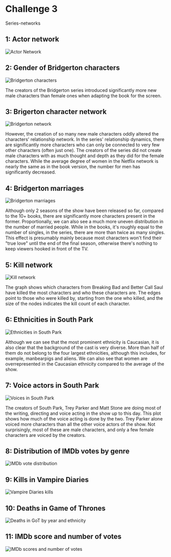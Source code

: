 # Challenge 3

Series-networks

## 1: Actor network

![Actor Network](actor_network_comedy.png)

## 2: Gender of Bridgerton characters

![Bridgerton characters](bridgerton_characters.png)

The creators of the Bridgerton series introduced significantly more new male characters than female ones when adapting the book for the screen.

## 3: Brigerton character network

![Bridgerton network](bridgerton_character_network.png)

However, the creation of so many new male characters oddly altered the characters' relationship network. In the series' relationship dynamics, there are significantly more characters who can only be connected to very few other characters (often just one). The creators of the series did not create male characters with as much thought and depth as they did for the female characters. While the average degree of women in the Netflix network is nearly the same as in the book version, the number for men has significantly decreased.

## 4: Bridgerton marriages

![Bridgerton marriages](married.png)

Although only 2 seasons of the show have been released so far, compared to the 10+ books, there are significantly more characters present in the former. Proportionally, we can also see a much more uneven distribution in the number of married people. While in the books, it's roughly equal to the number of singles, in the series, there are more than twice as many singles. This effect is presumably mainly because most characters won't find their "true love" until the end of the final season, otherwise there's nothing to keep viewers hooked in front of the TV.

## 5: Kill network

![Kill network](kill_network.png)

The graph shows which characters from Breaking Bad and Better Call Saul have killed the most characters and who these characters are. The edges point to those who were killed by, starting from the one who killed, and the size of the nodes indicates the kill count of each character.

## 6: Ethnicities in South Park

![Ethnicities in South Park](southpark_ethnicity.png)

Although we can see that the most prominent ethnicity is Caucasian, it is also clear that the background of the cast is very diverse. More than half of them do not belong to the four largest ethnicities, although this includes, for example, manbearpigs and aliens. We can also see that women are overrepresented in the Caucasian ethnicity compared to the average of the show.

## 7: Voice actors in South Park

![Voices in South Park](southpark.png)

The creators of South Park, Trey Parker and Matt Stone are doing most of the writing, directing and voice acting in the show up to this day. This plot shows how much of the voice acting is done by the two. Trey Parker alone voiced more characters than all the other voice actors of the show. Not surprisingly, most of these are male characters, and only a few female characters are voiced by the creators.

## 8: Distribution of IMDb votes by genre

![IMDb vote distribution](imdb_dist.png)

## 9: Kills in Vampire Diaries

![Vampire Diaries kills](vampire.png)

## 10: Deaths in Game of Thrones

![Deaths in GoT by year and ethnicity](got.png)

## 11: IMDb score and number of votes

![IMDb scores and number of votes](imdbvotes.png)

